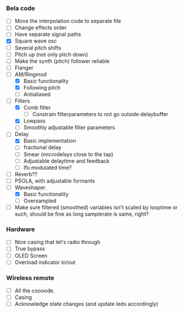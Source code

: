 ### Bela code

- [ ] Move the interpolation code to separate file
- [ ] Change effects order
- [ ] Have separate signal paths
- [x] Square wave osc
- [ ] Several pitch shifts
- [ ] Pitch up (not only pitch down)
- [ ] Make the synth (pitch) follower reliable
- [ ] Flanger
- [ ] AM/Ringmod
  - [x] Basic functionality
  - [x] Following pitch
  - [ ] Antialiased
- [ ] Filters
  - [x] Comb filter
    - [ ] Constrain filterparameters to not go outside delaybuffer
  - [x] Lowpass
  - [ ] Smoothly adjustable filter parameters
- [ ] Delay
  - [x] Basic implementation
  - [ ] fractional delay
  - [ ] Smear (microdelays close to the tap)
  - [ ] Adjustable delaytime and feedback
  - [ ] lfo modulated time?
- [ ] Reverb??
- [ ] PSOLA, with adjustable formants
- [ ] Waveshaper.
  - [x] Basic functionality
  - [ ] Oversampled
- [ ] Make sure filtered (smoothed) variables isn't scaled by looptime or such, should be fine as long samplerate is same, right?

### Hardware

- [ ] Nice casing that let's radio through
- [ ] True bypass
- [ ] OLED Screen
- [ ] Overload indicator in/out

### Wireless remote

- [ ] All the coooode.
- [ ] Casing
- [ ] Acknowledge state changes (and update leds accordingly)
